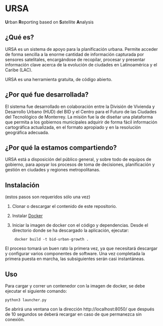 # URSA

**U**rban **R**eporting based on **S**atellite **A**nalysis

## **¿Qué es?**

URSA es un sistema de apoyo para la planificación urbana. Permite acceder de forma sencilla a la enorme cantidad de información capturada por sensores satelitales, encargándose de recopilar, procesar y presentar información clave acerca de la evolución de ciudades en Latinoamérica y el Caribe (LAC).

URSA es una herramienta gratuita, de código abierto.


## ¿Por qué fue desarrollada?

El sistema fue desarrollado en colaboración entre la División de Vivienda y Desarrollo Urbano (HUD) del BID y el Centro para el Futuro de las Ciudades del Tecnológico de Monterrey. La misión fue la de diseñar una plataforma que permita a los gobiernos municipales adquirir de forma fácil información cartográfica actualizada, en el formato apropiado y en la resolución geográfica adecuada. 


## ¿Por qué la estamos compartiendo?

URSA está a disposición del público general, y sobre todo de equipos de gobierno, para apoyar los procesos de toma de decisiones, planificación y gestión en ciudades y regiones metropolitanas.


## Instalación

(estos pasos son requeridos sólo una vez)

1. Clonar o descargar el contenido de este repositorio.

2. Instalar
[Docker](https://docs.docker.com/engine/install/)

3. Iniciar la imagen de docker con el código y dependencias. Desde el directorio
donde se ha descargado la aplicación, ejecutar:

        docker build -t bid-urban-growth .

El proceso tomará un buen rato la primera vez, ya que necesitará descargar y
configurar varios componentes de software. Una vez completada la primera
puesta en marcha, las subsiguientes serán casi instantáneas.

## Uso

Para cargar y correr un contenedor con la imagen de docker, se debe ejecutar el siguiente comando:

    python3 launcher.py

Se abrirá una ventana con la dirección http://localhost:8050/ que después de 10 segundos se deberá recargar en caso de que permanezca sin conexión.
